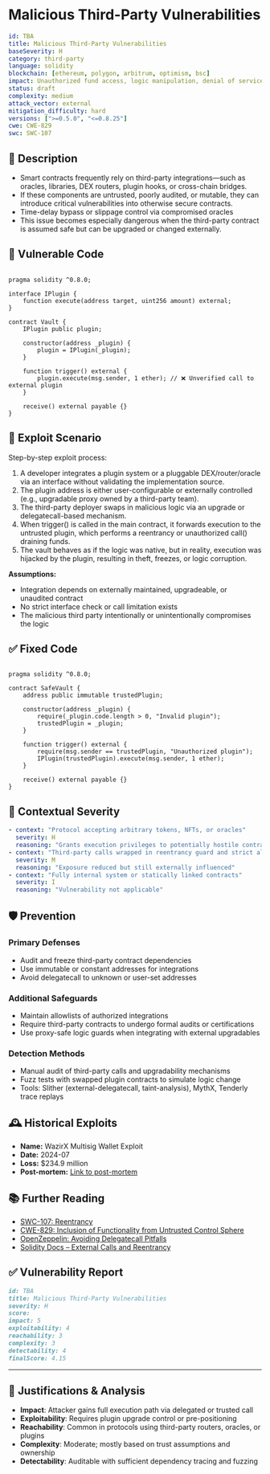 # Malicious Third-Party Vulnerabilities

```YAML
id: TBA
title: Malicious Third-Party Vulnerabilities
baseSeverity: H
category: third-party
language: solidity
blockchain: [ethereum, polygon, arbitrum, optimism, bsc]
impact: Unauthorized fund access, logic manipulation, denial of service
status: draft
complexity: medium
attack_vector: external
mitigation_difficulty: hard
versions: [">=0.5.0", "<=0.8.25"]
cwe: CWE-829
swc: SWC-107
```

## 📝 Description

- Smart contracts frequently rely on third-party integrations—such as oracles, libraries, DEX routers, plugin hooks, or cross-chain bridges. 
- If these components are untrusted, poorly audited, or mutable, they can introduce critical vulnerabilities into otherwise secure contracts.
- Time-delay bypass or slippage control via compromised oracles
- This issue becomes especially dangerous when the third-party contract is assumed safe but can be upgraded or changed externally.

## 🚨 Vulnerable Code

```solidity

pragma solidity ^0.8.0;

interface IPlugin {
    function execute(address target, uint256 amount) external;
}

contract Vault {
    IPlugin public plugin;

    constructor(address _plugin) {
        plugin = IPlugin(_plugin);
    }

    function trigger() external {
        plugin.execute(msg.sender, 1 ether); // ❌ Unverified call to external plugin
    }

    receive() external payable {}
}
```

## 🧪 Exploit Scenario

Step-by-step exploit process:

1. A developer integrates a plugin system or a pluggable DEX/router/oracle via an interface without validating the implementation source.
2. The plugin address is either user-configurable or externally controlled (e.g., upgradable proxy owned by a third-party team).
3. The third-party deployer swaps in malicious logic via an upgrade or delegatecall-based mechanism.
4. When trigger() is called in the main contract, it forwards execution to the untrusted plugin, which performs a reentrancy or unauthorized call() draining funds.
5. The vault behaves as if the logic was native, but in reality, execution was hijacked by the plugin, resulting in theft, freezes, or logic corruption.

**Assumptions:**

- Integration depends on externally maintained, upgradeable, or unaudited contract
- No strict interface check or call limitation exists
- The malicious third party intentionally or unintentionally compromises the logic

## ✅ Fixed Code

```solidity

pragma solidity ^0.8.0;

contract SafeVault {
    address public immutable trustedPlugin;

    constructor(address _plugin) {
        require(_plugin.code.length > 0, "Invalid plugin");
        trustedPlugin = _plugin;
    }

    function trigger() external {
        require(msg.sender == trustedPlugin, "Unauthorized plugin");
        IPlugin(trustedPlugin).execute(msg.sender, 1 ether);
    }

    receive() external payable {}
}
```

## 🧭 Contextual Severity

```yaml
- context: "Protocol accepting arbitrary tokens, NFTs, or oracles"
  severity: H
  reasoning: "Grants execution privileges to potentially hostile contracts"
- context: "Third-party calls wrapped in reentrancy guard and strict allowlist"
  severity: M
  reasoning: "Exposure reduced but still externally influenced"
- context: "Fully internal system or statically linked contracts"
  severity: I
  reasoning: "Vulnerability not applicable"
```

## 🛡️ Prevention

### Primary Defenses

- Audit and freeze third-party contract dependencies
- Use immutable or constant addresses for integrations
- Avoid delegatecall to unknown or user-set addresses

### Additional Safeguards

- Maintain allowlists of authorized integrations
- Require third-party contracts to undergo formal audits or certifications
- Use proxy-safe logic guards when integrating with external upgradables

### Detection Methods

- Manual audit of third-party calls and upgradability mechanisms
- Fuzz tests with swapped plugin contracts to simulate logic change
- Tools: Slither (external-delegatecall, taint-analysis), MythX, Tenderly trace replays

## 🕰️ Historical Exploits

- **Name:** WazirX Multisig Wallet Exploit 
- **Date:** 2024-07 
- **Loss:** $234.9 million 
- **Post-mortem:** [Link to post-mortem](https://medium.com/@somtoochukwu65/smart-contract-hacks-how-hackers-exploit-vulnerabilities-1cde956be814)

## 📚 Further Reading

- [SWC-107: Reentrancy](https://swcregistry.io/docs/SWC-107) 
- [CWE-829: Inclusion of Functionality from Untrusted Control Sphere](https://cwe.mitre.org/data/definitions/829.html) 
- [OpenZeppelin: Avoiding Delegatecall Pitfalls](https://docs.openzeppelin.com/contracts/4.x/api/proxy#transparentproxy)
- [Solidity Docs – External Calls and Reentrancy](https://docs.soliditylang.org/en/latest/security-considerations.html#external-calls) 

## ✅ Vulnerability Report

```markdown
id: TBA
title: Malicious Third-Party Vulnerabilities
severity: H
score:
impact: 5    
exploitability: 4 
reachability: 3   
complexity: 3    
detectability: 4  
finalScore: 4.15
```

---

## 📄 Justifications & Analysis

- **Impact**: Attacker gains full execution path via delegated or trusted call
- **Exploitability**: Requires plugin upgrade control or pre-positioning
- **Reachability**: Common in protocols using third-party routers, oracles, or plugins
- **Complexity**: Moderate; mostly based on trust assumptions and ownership
- **Detectability**: Auditable with sufficient dependency tracing and fuzzing

